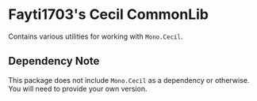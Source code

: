 # Fayti1703's Cecil CommonLib

Contains various utilities for working with `Mono.Cecil`.

## Dependency Note

This package does not include `Mono.Cecil` as a dependency or otherwise. You will need to provide your own version.
